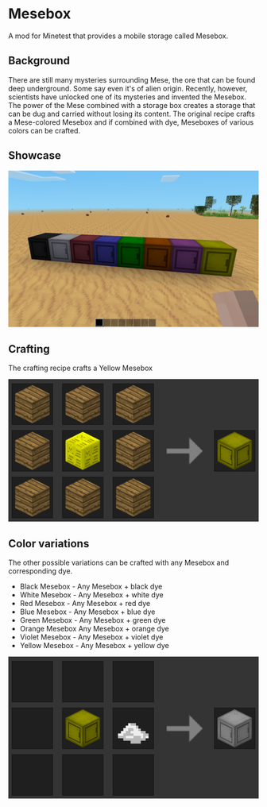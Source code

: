 # Mesebox
A mod for Minetest that provides a mobile storage called Mesebox.

## Background

There are still many mysteries surrounding Mese, the ore that can be found deep underground. Some say even it's of alien origin. Recently, however, scientists have unlocked one of its mysteries and invented the Mesebox. The power of the Mese combined with a storage box creates a storage that can be dug and carried without losing its content. The original recipe crafts a Mese-colored Mesebox and if combined with dye, Meseboxes of various colors can be crafted.

## Showcase

![Meseboxes](/doc/meseboxes.png)

## Crafting

The crafting recipe crafts a Yellow Mesebox

![Crafting mesebox](/doc/crafting1.png)

## Color variations

The other possible variations can be crafted with any Mesebox and corresponding dye.
- Black Mesebox - Any Mesebox + black dye
- White Mesebox - Any Mesebox + white dye
- Red Mesebox - Any Mesebox + red dye
- Blue Mesebox - Any Mesebox + blue dye
- Green Mesebox - Any Mesebox + green dye
- Orange Mesebox Any Mesebox + orange dye
- Violet Mesebox - Any Mesebox + violet dye
- Yellow Mesebox - Any Mesebox + yellow dye

![Crafting colored mesebox](/doc/crafting2.png)

